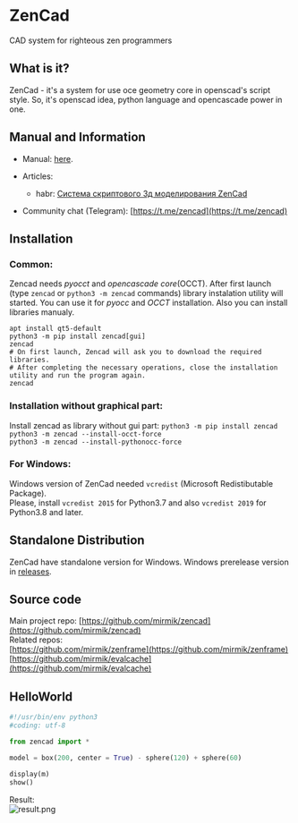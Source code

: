 ZenCad
======
CAD system for righteous zen programmers  

What is it?
-----------
ZenCad - it's a system for use oce geometry core in openscad's script style.
So, it's  openscad idea, python language and opencascade power in one.  

Manual and Information
----------------------
- Manual: [here](https://mirmik.github.io/zencad/).

- Articles:  
	- habr: [Система скриптового 3д моделирования ZenCad](https://habr.com/ru/post/443140/)

- Community chat (Telegram): [https://t.me/zencad](https://t.me/zencad)

Installation
------------
### Common:
Zencad needs *pyocct* and *opencascade core*(OCCT). After first launch
(type `zencad` or `python3 -m zencad` commands)
library instalation utility will started. You can use it for *pyocc* and *OCCT* installation. Also you can install libraries manualy.
```
apt install qt5-default
python3 -m pip install zencad[gui]
zencad 
# On first launch, Zenсad will ask you to download the required libraries. 
# After completing the necessary operations, close the installation utility and run the program again. 
zencad
```

### Installation without graphical part:
Install zencad as library without gui part:
```python3 -m pip install zencad```
```python3 -m zencad --install-occt-force```  
```python3 -m zencad --install-pythonocc-force```

### For Windows:  
Windows version of ZenCad needed `vcredist` (Microsoft Redistibutable Package).  
Please, install `vcredist 2015` for Python3.7 and also `vcredist 2019` for Python3.8 and later.

Standalone Distribution
-----------------------
ZenCad have standalone version for Windows.
Windows prerelease version in [releases](https://github.com/mirmik/zencad/releases).

Source code
---------------
Main project repo: 
	[https://github.com/mirmik/zencad](https://github.com/mirmik/zencad)  
Related repos:  
	[https://github.com/mirmik/zenframe](https://github.com/mirmik/zenframe)  
	[https://github.com/mirmik/evalcache](https://github.com/mirmik/evalcache)  

HelloWorld
----------
```python
#!/usr/bin/env python3
#coding: utf-8

from zencad import *

model = box(200, center = True) - sphere(120) + sphere(60)

display(m)
show()
```
Result:  
![result.png](https://mirmik.github.io/zencad/images/generic/zencad-logo.png)
